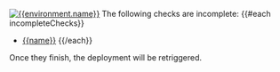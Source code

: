 [![{{environment.name}}](https://badgen.net/badge/{{environment.name}}/Checks%20Incomplete/{{badge.statusColors.warn}}?labelColor={{environment.color}}&icon=github&scale=1.2)]({{prdeployPortalUrl}}/{{owner}}/{{repo}}?environment={{environment.name}} 'Open the queue')
The following checks are incomplete:
{{#each incompleteChecks}}

- [{{name}}]({{html_url}})
{{/each}}

Once they finish, the deployment will be retriggered.
